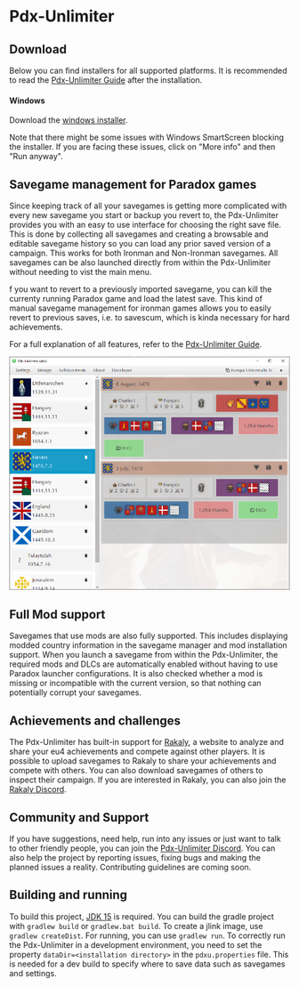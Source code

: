 # Pdx-Unlimiter

## Download

Below you can find installers for all supported platforms.
It is recommended to read the [Pdx-Unlimiter Guide](https://github.com/crschnick/pdx_unlimiter/blob/master/docs/GUIDE.md)
after the installation.

#### Windows

Download the [windows installer](https://github.com/crschnick/pdx_unlimiter/raw/master/installers/Pdx-Unlimiter-2.0.msi).

Note that there might be some issues with Windows SmartScreen blocking the installer.
If you are facing these issues, click on "More info" and then "Run anyway".

## Savegame management for Paradox games

Since keeping track of all your savegames is getting more complicated
with every new savegame you start or backup you revert to,
the Pdx-Unlimiter provides you with an easy to use interface for choosing the right save file.
This is done by collecting all savegames and creating a browsable and editable
savegame history so you can load any prior saved version of a campaign. 
This works for both Ironman and Non-Ironman savegames.
All savegames can be also launched directly from
within the Pdx-Unlimiter without needing to vist the main menu.

f you want to revert to a previously imported savegame,
you can kill the currenty running Paradox game and load the latest save.
This kind of manual savegame management for ironman games allows you to easily revert to previous saves,
i.e. to savescum, which is kinda necessary for hard achievements.

For a full explanation of all features, refer to the
[Pdx-Unlimiter Guide](https://github.com/crschnick/pdx_unlimiter/blob/master/docs/GUIDE.md).

![Example](docs/screenshot.png)

## Full Mod support

Savegames that use mods are also fully supported.
This includes displaying modded country information in the savegame manager and mod installation support.
When you launch a savegame from within the Pdx-Unlimiter, the required mods and DLCs are automatically
enabled without having to use Paradox launcher configurations.
It is also checked whether a mod is missing or incompatible with the current version,
so that nothing can potentially corrupt your savegames.

## Achievements and challenges

The Pdx-Unlimiter has built-in support for [Rakaly](https://rakaly.com),
a website to analyze and share your eu4 achievements and compete against other players.
It is possible to upload savegames to Rakaly to share your achievements and compete with others.
You can also download savegames of others to inspect their campaign.
If you are interested in Rakaly, you can also join the [Rakaly Discord](https://discord.gg/WMJPnvSe).

## Community and Support

If you have suggestions, need help, run into any issues or just want to talk to other friendly people,
you can join the [Pdx-Unlimiter Discord](https://discord.gg/afErBW9Z).
You can also help the project by reporting issues, fixing bugs and making the planned issues a reality.
Contributing guidelines are coming soon. 

## Building and running

To build this project, [JDK 15](https://openjdk.java.net/projects/jdk/15/) is required.
You can build the gradle project with `gradlew build` or `gradlew.bat build`.
To create a jlink image, use `gradlew createDist`.
For running, you can use `gradlew run`.
To correctly run the Pdx-Unlimiter in a development environment,
you need to set the property `dataDir=<installation directory>`
in the `pdxu.properties` file. This is needed for a dev build to
specify where to save data such as savegames and settings.

